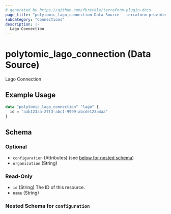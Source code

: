 ```yaml
---
# generated by https://github.com/fbreckle/terraform-plugin-docs
page_title: "polytomic_lago_connection Data Source - terraform-provider-polytomic"
subcategory: "Connections"
description: |-
  Lago Connection
---
```


# polytomic_lago_connection (Data Source)

Lago Connection

## Example Usage

```terraform
data "polytomic_lago_connection" "lago" {
  id = "aab123aa-27f3-abc1-9999-abcde123a4aa"
}
```

<!-- schema generated by tfplugindocs -->
## Schema

### Optional

- `configuration` (Attributes) (see [below for nested schema](#nestedatt--configuration))
- `organization` (String)

### Read-Only

- `id` (String) The ID of this resource.
- `name` (String)

<a id="nestedatt--configuration"></a>
### Nested Schema for `configuration`


